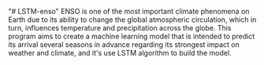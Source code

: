 "# LSTM-enso" 
ENSO is one of the most important climate phenomena on Earth due to its ability to change the global atmospheric circulation, which in turn, influences temperature and precipitation across the globe.
This program aims to create a machine learning model that is intended to predict its arrival several seasons in advance regarding its strongest impact on weather and climate, and it's use LSTM algorithm to build the model.
